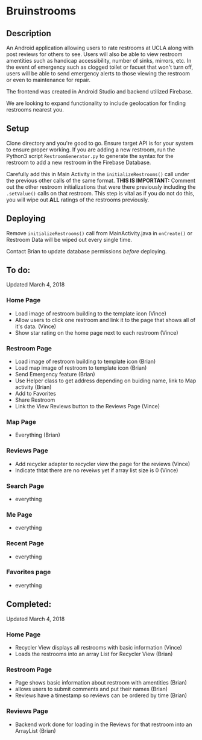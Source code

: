 # Bruinstrooms

## Description

An Android application allowing users to rate restrooms at UCLA along with
post reviews for others to see. Users will also be able to view restroom
amentities such as handicap accessibility, number of sinks, mirrors, etc.
In the event of emergency such as clogged toilet or facuet that won't turn off,
users will be able to send emergency alerts to those viewing the restroom or
even to maintenance for repair. 

The frontend was created in Android Studio and backend utilized Firebase.

We are looking to expand functionality to include geolocation for finding
restrooms nearest you.

## Setup

Clone directory and you're good to go. Ensure target API is for your system to ensure proper working. 
If you are adding a new restroom, run the Python3 script `RestroomGenerator.py` to generate
the syntax for the restroom to add a new restroom in the Firebase Database.

Carefully add this in Main Activity in the `initializeRestrooms()` call under the previous other calls
of the same format. **THIS IS IMPORTANT:** Comment out the other restroom initializations that were there
previously including the `.setValue()` calls on that restroom. This step is vital as if you do not do this,
you will wipe out **ALL** ratings of the restrooms previously. 

## Deploying

Remove `initializeRestrooms()` call from MainActivity.java in `onCreate()` or Restroom Data will be wiped 
out every single time. 

Contact Brian to update database permissions *before* deploying. 

## To do:
Updated March 4, 2018

### Home Page
- Load image of restroom building to the template icon (Vince)
- Allow users to click one restroom and link it to the page that shows all of it's data. (Vince)
- Show star rating on the home page next to each restroom (Vince)

### Restroom Page
- Load image of restroom building to template icon (Brian)
- Load map image of restroom to template icon (Brian)
- Send Emergency feature (Brian)
- Use Helper class to get address depending on buiding name, link to Map activity (Brian)
- Add to Favorites
- Share Restroom 
- Link the View Reviews button to the Reviews Page (Vince)

### Map Page
- Everything (Brian)

### Reviews Page
- Add recycler adapter to recycler view the page for the reviews (Vince)
- Indicate thtat there are no reveiws yet if array list size is 0 (Vince)

### Search Page
- everything

### Me Page
- everything

### Recent Page
- everything

### Favorites page
- everything

## Completed:
Updated March 4, 2018

### Home Page
- Recycler View displays all restrooms with basic information (Vince)
- Loads the restrooms into an array List for Recycler View (Brian) 

### Restroom Page
- Page shows basic information about restroom with amentities (Brian)
- allows users to submit comments and put their names (Brian)
- Reviews have a timestamp so reviews can be ordered by time (Brian) 

### Reviews Page
- Backend work done for loading in the Reviews for that restroom into an ArrayList (Brian)

